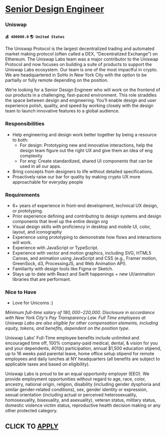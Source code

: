 # [Senior Design Engineer](https://www.remotewlb.com/apply/senior-design-engineer-58771)  
### Uniswap  
#### `💰 400000.0` `🌎 United States`  
The Uniswap Protocol is the largest decentralized trading and automated market making protocol (often called a DEX, “Decentralized Exchange”) on Ethereum. The Uniswap Labs team was a major contributor to the Uniswap Protocol and now focuses on building a suite of products to support the Uniswap Labs ecosystem. Our team is one of the most impactful in crypto. We are headquartered in SoHo in New York City with the option to be partially or fully remote depending on the position.

We’re looking for a Senior Design Engineer who will work on the frontend of our products in a challenging, fast-paced environment. This role straddles the space between design and engineering. You’ll enable design and user experience polish, quality, and speed by working closely with the design team to launch innovative features to a global audience.

### Responsibilities

  * Help engineering and design work better together by being a resource to both:
    * For design: Prototyping new and innovative interactions, help the design team figure out the right UX and give them an idea of eng complexity
    * For eng: Create standardized, shared UI components that can be used in all our apps.
  * Bring concepts from designers to life without detailed specifications.
  * Proactively raise our bar for quality by making crypto UX more approachable for everyday people

### Requirements

  * 6+ years of experience in front-end development, technical UX design, or prototyping.
  * Prior experience defining and contributing to design systems and design components that level up the entire design org
  * Visual design skills with proficiency in desktop and mobile UI, color, layout, and iconography
  * Experience using prototyping to demonstrate how flows and interactions will work.
  * Experience with JavaScript or TypeScript.
  * Experience with vector and motion graphics, including SVG, HTML5 Canvas, and animation using JavaScript and CSS (e.g., Framer motion, GreenSock, d3, ProcessingJS, and Web Animation API).
  * Familiarity with design tools like Figma or Sketch.
  * Stays up to date with React and Swift happenings + new UI/animation libraries that are performant.

### Nice to Have

  * Love for Unicorns :) 

_Minimum full-time salary of $180,000-$220,000. Disclosure in accordance with New York City's Pay Transparency Law._ _Full Time employees at Uniswap Labs are also eligible for other compensation elements, including equity, tokens, and benefits, dependent on the position type._

Uniswap Labs’ Full-Time employee benefits include unlimited and encouraged time off, 100% company-paid medical, dental, & vision for you and your dependents, 401(k) participation, annual $1,500 education stipend, up to 16 weeks paid parental leave, home office setup stipend for remote employees and daily lunches at NY headquarters (all benefits are subject to applicable taxes and based on eligibility).

Uniswap Labs is proud to be an equal opportunity employer (EEO). We provide employment opportunities without regard to age, race, color, ancestry, national origin, religion, disability (including gender dysphoria and similar gender-related conditions), sex, gender identity or expression, sexual orientation (including actual or perceived heterosexuality, homosexuality, bisexuality, and asexuality), veteran status, military status, domestic violence victim status, reproductive health decision making or any other protected category.

  
## CLICK TO [APPLY](https://www.remotewlb.com/apply/senior-design-engineer-58771)

